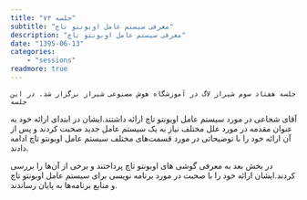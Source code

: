 ```yaml
---
title: "جلسه ۷۳"
subtitle: "معرفی سیستم عامل اوبونتو تاچ"
description: "معرفی سیستم عامل اوبونتو تاچ"
date: "1395-06-13"
categories:
    - "sessions"
readmore: true
---
```

    جلسه هفتاد سوم شیراز لاگ در آموزشگاه هوش مصنوعی شیراز برگزار شد. در این جلسه
آقای شجاعی در مورد سیستم عامل اوبونتو تاچ ارائه داشتند.ایشان در ابتدای ارائه
خود به عنوان مقدمه در مورد علل مختلف نیاز به یک سیستم عامل جدید صحبت کردند و
پس از آن ارائه خود را با توضیحاتی در مورد قسمت‌های مختلف سیستم عامل اوبونتو
تاچ ادامه دادند.

در بخش بعد به معرفی گوشی های اوبونتو تاچ پرداختند و برخی از آن‌ها را بررسی
کردند.ایشان ارائه خود را با صحبت در مورد برنامه نویسی برای سیستم عامل اوبونتو
تاچ و منابع برنامه‌ها به پایان رساندند.

